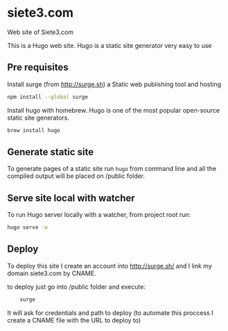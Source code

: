 # siete3.com
Web site of Siete3.com

This is a Hugo web site. Hugo is a static site generator very easy to use 

## Pre requisites
Install surge (from http://surge.sh) a Static web publishing tool and hosting
```bash
npm install --global surge
```
Install hugo with homebrew. Hugo is one of the most popular open-source static site generators.
``` bash
brew install hugo
```

## Generate static site
To generate pages of a static site run ``` hugo ``` from command line and all the compiled output will be placed on /public folder. 

## Serve site local with watcher
To run Hugo server locally with a watcher, from project root run:
``` bash
hugo serve -w
```



## Deploy
To deploy this site I create an account into http://surge.sh/ and I link my domain siete3.com by CNAME.

to deploy just go into /public folder  and execute:

```bash
    surge
```

It will ask for credentials and path to deploy (to automate this proccess I create a CNAME file 
with the URL to deploy to)
